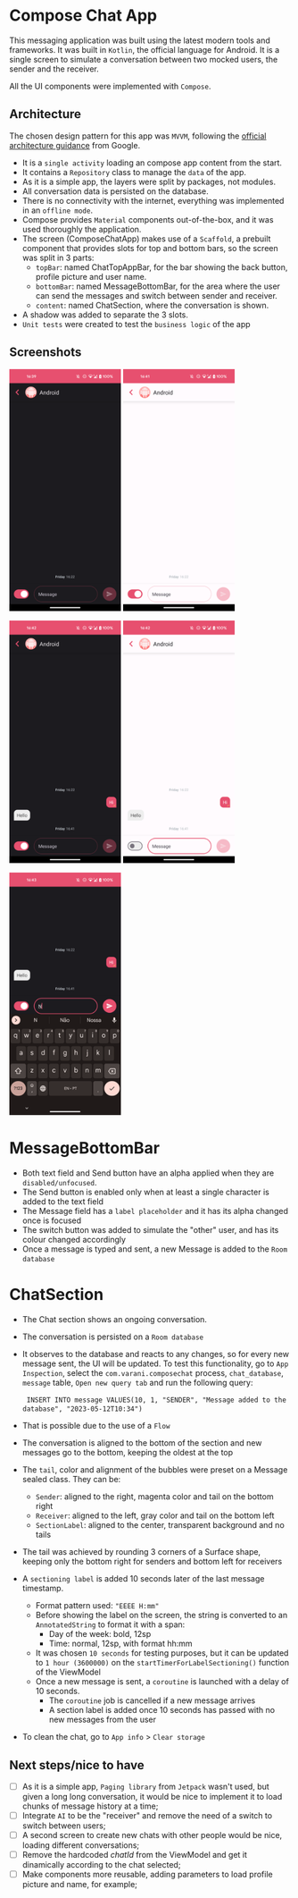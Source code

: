 Compose Chat App
==================

This messaging application was built using the latest modern tools and frameworks.
It was built in `Kotlin`, the official language for Android.
It is a single screen to simulate a conversation between two mocked users, the sender and the receiver.

All the UI components were implemented with `Compose`.

## Architecture

The chosen design pattern for this app was `MVVM`, following the [official architecture guidance](https://developer.android.com/topic/architecture) from Google.

- It is a `single activity` loading an compose app content from the start.
- It contains a `Repository` class to manage the `data` of the app.
- As it is a simple app, the layers were split by packages, not modules.
- All conversation data is persisted on the database.
- There is no connectivity with the internet, everything was implemented in an `offline mode`.
- Compose provides `Material` components out-of-the-box, and it was used thoroughly the application.
- The screen (ComposeChatApp) makes use of a `Scaffold`, a prebuilt component that provides slots for top and bottom bars, so the screen was split in 3 parts:
    - `topBar`: named ChatTopAppBar, for the bar showing the back button, profile picture and user name.
    - `bottomBar`: named MessageBottomBar, for the area where the user can send the messages and switch between sender and receiver.
    - `content`: named ChatSection, where the conversation is shown.
- A shadow was added to separate the 3 slots.
- `Unit tests` were created to test the `business logic` of the app

## Screenshots

<img src="docs/images/new_conversation_dark.png" width="200" /> <img src="docs/images/new_conversation_light.png" width="200" />

<img src="docs/images/ongoing_conversation_dark.png" width="200" /> <img src="docs/images/ongoing_conversation_light.png" width="200" />

<img src="docs/images/components_enabled.png" width="200" />

# MessageBottomBar
- Both text field and Send button have an alpha applied when they are `disabled/unfocused`.
- The Send button is enabled only when at least a single character is added to the text field
- The Message field has a `label placeholder` and it has its alpha changed once is focused
- The switch button was added to simulate the "other" user, and has its colour changed accordingly
- Once a message is typed and sent, a new Message is added to the `Room database`

# ChatSection
- The Chat section shows an ongoing conversation.
- The conversation is persisted on a `Room database`
- It observes to the database and reacts to any changes, so for every new message sent, the UI will be updated.
To test this functionality, go to `App Inspection`, select the `com.varani.composechat` process, `chat_database`, `message` table, `Open new query tab` and run the following query:
       
       INSERT INTO message VALUES(10, 1, "SENDER", "Message added to the database", "2023-05-12T10:34")
       
- That is possible due to the use of a `Flow`
- The conversation is aligned to the bottom of the section and new messages go to the bottom, keeping the oldest at the top
- The `tail`, color and alignment of the bubbles were preset on a Message sealed class. They can be:
    - `Sender`: aligned to the right, magenta color and tail on the bottom right
    - `Receiver`: aligned to the left, gray color and tail on the bottom left
    - `SectionLabel`: aligned to the center, transparent background and no tails
- The tail was achieved by rounding 3 corners of a Surface shape, keeping only the bottom right for senders and bottom left for receivers
- A `sectioning label` is added 10 seconds later of the last message timestamp.
    - Format pattern used: `"EEEE H:mm"`
    - Before showing the label on the screen, the string is converted to an `AnnotatedString` to format it with a span:
        - Day of the week: bold, 12sp
        - Time: normal, 12sp, with format hh:mm
    - It was chosen `10 seconds` for testing purposes, but it can be updated to `1 hour (3600000)` on the `startTimerForLabelSectioning()` function of the ViewModel
    - Once a new message is sent, a `coroutine` is launched with a delay of 10 seconds.
        - The `coroutine` job is cancelled if a new message arrives
        - A section label is added once 10 seconds has passed with no new messages from the user
- To clean the chat, go to `App info` > `Clear storage`

## Next steps/nice to have

- [ ] As it is a simple app, `Paging library` from `Jetpack` wasn't used, but given a long long conversation, it would be nice to implement it to load chunks of message history at a time;
- [ ] Integrate `AI` to be the "receiver" and remove the need of a switch to switch between users;
- [ ] A second screen to create new chats with other people would be nice, loading different conversations;
- [ ] Remove the hardcoded *chatId* from the ViewModel and get it dinamically according to the chat selected;
- [ ] Make components more reusable, adding parameters to load profile picture and name, for example;
